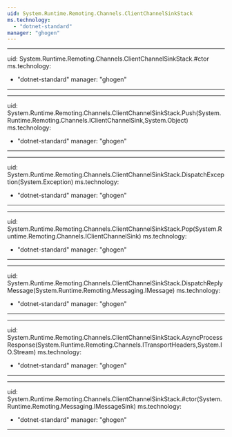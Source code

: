 ```yaml
---
uid: System.Runtime.Remoting.Channels.ClientChannelSinkStack
ms.technology: 
  - "dotnet-standard"
manager: "ghogen"
---
```


---
uid: System.Runtime.Remoting.Channels.ClientChannelSinkStack.#ctor
ms.technology: 
  - "dotnet-standard"
manager: "ghogen"
---

---
uid: System.Runtime.Remoting.Channels.ClientChannelSinkStack.Push(System.Runtime.Remoting.Channels.IClientChannelSink,System.Object)
ms.technology: 
  - "dotnet-standard"
manager: "ghogen"
---

---
uid: System.Runtime.Remoting.Channels.ClientChannelSinkStack.DispatchException(System.Exception)
ms.technology: 
  - "dotnet-standard"
manager: "ghogen"
---

---
uid: System.Runtime.Remoting.Channels.ClientChannelSinkStack.Pop(System.Runtime.Remoting.Channels.IClientChannelSink)
ms.technology: 
  - "dotnet-standard"
manager: "ghogen"
---

---
uid: System.Runtime.Remoting.Channels.ClientChannelSinkStack.DispatchReplyMessage(System.Runtime.Remoting.Messaging.IMessage)
ms.technology: 
  - "dotnet-standard"
manager: "ghogen"
---

---
uid: System.Runtime.Remoting.Channels.ClientChannelSinkStack.AsyncProcessResponse(System.Runtime.Remoting.Channels.ITransportHeaders,System.IO.Stream)
ms.technology: 
  - "dotnet-standard"
manager: "ghogen"
---

---
uid: System.Runtime.Remoting.Channels.ClientChannelSinkStack.#ctor(System.Runtime.Remoting.Messaging.IMessageSink)
ms.technology: 
  - "dotnet-standard"
manager: "ghogen"
---
